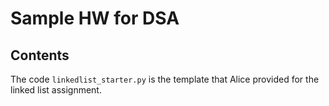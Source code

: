 # Sample HW for DSA
## Contents
The code `linkedlist_starter.py` is the template that Alice provided for the
linked list assignment.

